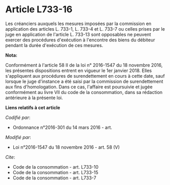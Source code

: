 # Article L733-16

Les créanciers auxquels les mesures imposées par la commission en application des articles L. 733-1, L. 733-4 et L. 733-7 ou
celles prises par le juge en application de l'article L. 733-13 sont opposables ne peuvent exercer des procédures d'exécution
à l'encontre des biens du débiteur pendant la durée d'exécution de ces mesures.

**Nota:**

Conformément à l'article 58 II de la loi n° 2016-1547 du 18 novembre 2016, les présentes dispositions entrent en vigueur le
1er janvier 2018. Elles s'appliquent aux procédures de surendettement en cours à cette date, sauf lorsque le juge d'instance
a été saisi par la commission de surendettement aux fins d'homologation. Dans ce cas, l'affaire est poursuivie et jugée
conformément au livre VII du code de la consommation, dans sa rédaction antérieure à la présente loi.

**Liens relatifs à cet article**

_Codifié par_:

  - Ordonnance n°2016-301 du 14 mars 2016 - art.

_Modifié par_:

  - Loi n°2016-1547 du 18 novembre 2016 - art. 58 (V)

_Cite_:

  - Code de la consommation - art. L733-10
  - Code de la consommation - art. L733-15
  - Code de la consommation - art. L733-7
